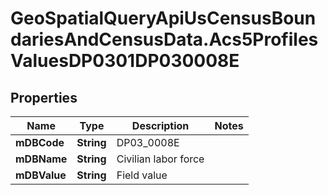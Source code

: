 # GeoSpatialQueryApiUsCensusBoundariesAndCensusData.Acs5ProfilesValuesDP0301DP030008E

## Properties

Name | Type | Description | Notes
------------ | ------------- | ------------- | -------------
**mDBCode** | **String** | DP03_0008E | 
**mDBName** | **String** | Civilian labor force | 
**mDBValue** | **String** | Field value | 


